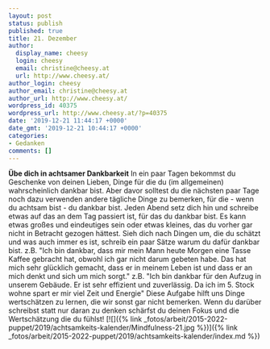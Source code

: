 ```yaml
---
layout: post
status: publish
published: true
title: 21. Dezember
author:
  display_name: cheesy
  login: cheesy
  email: christine@cheesy.at
  url: http://www.cheesy.at/
author_login: cheesy
author_email: christine@cheesy.at
author_url: http://www.cheesy.at/
wordpress_id: 40375
wordpress_url: http://www.cheesy.at/?p=40375
date: '2019-12-21 11:44:17 +0000'
date_gmt: '2019-12-21 10:44:17 +0000'
categories:
- Gedanken
comments: []
---
```

 **Übe dich in achtsamer Dankbarkeit**
In ein paar Tagen bekommst du Geschenke von deinen Lieben, Dinge für die du (im allgemeinen) wahrscheinlich dankbar bist. Aber davor solltest du die nächsten paar Tage noch dazu verwenden andere tägliche Dinge zu bemerken, für die - wenn du achtsam bist - du dankbar bist.
Jeden Abend setz dich hin und schreibe etwas auf das an dem Tag passiert ist, für das du dankbar bist. Es kann etwas großes und eindeutiges sein oder etwas kleines, das du vorher gar nicht in Betracht gezogen hättest. Sieh dich nach Dingen um, die du schätzt und was auch immer es ist, schreib ein paar Sätze warum du dafür dankbar bist.
z.B. "Ich bin dankbar, dass mir mein Mann heute Morgen eine Tasse Kaffee gebracht hat, obwohl ich gar nicht darum gebeten habe. Das hat mich sehr glücklich gemacht, dass er in meinem Leben ist und dass er an mich denkt und sich um mich sorgt."
z.B. "Ich bin dankbar für den Aufzug in unserem Gebäude. Er ist sehr effizient und zuverlässig. Da ich im 5. Stock wohne spart er mir viel Zeit und Energie"
Diese Aufgabe hilft uns Dinge wertschätzen zu lernen, die wir sonst gar nicht bemerken. Wenn du darüber schreibst statt nur daran zu denken schärfst du deinen Fokus und die Wertschätzung die du fühlst!
[![]({% link _fotos/arbeit/2015-2022-puppet/2019/achtsamkeits-kalender/Mindfulness-21.jpg %})]({% link _fotos/arbeit/2015-2022-puppet/2019/achtsamkeits-kalender/index.md %})
